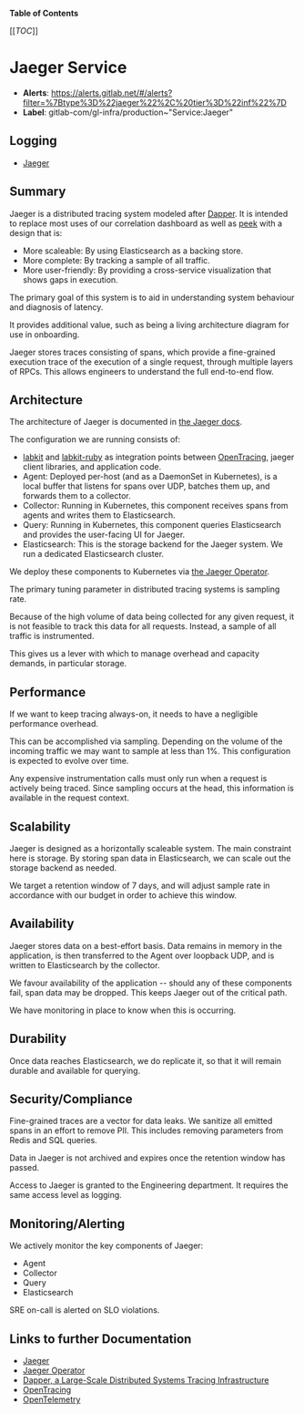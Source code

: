 <!-- MARKER: do not edit this section directly. Edit services/service-catalog.yml then run scripts/generate-docs -->

**Table of Contents**

[[_TOC_]]

#  Jaeger Service
* **Alerts**: https://alerts.gitlab.net/#/alerts?filter=%7Btype%3D%22jaeger%22%2C%20tier%3D%22inf%22%7D
* **Label**: gitlab-com/gl-infra/production~"Service:Jaeger"

## Logging

* [Jaeger](TBD)

<!-- END_MARKER -->

## Summary

Jaeger is a distributed tracing system modeled after
[Dapper](https://research.google/pubs/pub36356/). It is intended to replace most
uses of our correlation dashboard as well as
[peek](https://github.com/peek/peek) with a design that is:

* More scaleable: By using Elasticsearch as a backing store.
* More complete: By tracking a sample of all traffic.
* More user-friendly: By providing a cross-service visualization that shows gaps
  in execution.

The primary goal of this system is to aid in understanding system behaviour and
diagnosis of latency.

It provides additional value, such as being a living architecture diagram for
use in onboarding.

Jaeger stores traces consisting of spans, which provide a fine-grained execution
trace of the execution of a single request, through multiple layers of RPCs.
This allows engineers to understand the full end-to-end flow.

## Architecture

The architecture of Jaeger is documented in [the Jaeger docs](https://www.jaegertracing.io/docs/latest/architecture/).

The configuration we are running consists of:

* [labkit](https://gitlab.com/gitlab-org/labkit) and
  [labkit-ruby](https://gitlab.com/gitlab-org/labkit-ruby) as integration points
  between [OpenTracing](https://opentracing.io/), jaeger client libraries, and
  application code.
* Agent: Deployed per-host (and as a DaemonSet in Kubernetes), is a local buffer
  that listens for spans over UDP, batches them up, and forwards them to a
  collector.
* Collector: Running in Kubernetes, this component receives spans from agents
  and writes them to Elasticsearch.
* Query: Running in Kubernetes, this component queries Elasticsearch and
  provides the user-facing UI for Jaeger.
* Elasticsearch: This is the storage backend for the Jaeger system. We run a
  dedicated Elasticsearch cluster.

We deploy these components to Kubernetes via
[the Jaeger Operator](https://www.jaegertracing.io/docs/latest/operator/).

The primary tuning parameter in distributed tracing systems is sampling rate.

Because of the high volume of data being collected for any given request, it is
not feasible to track this data for all requests. Instead, a sample of all
traffic is instrumented.

This gives us a lever with which to manage overhead and capacity demands, in
particular storage.

## Performance

If we want to keep tracing always-on, it needs to have a negligible performance
overhead.

This can be accomplished via sampling. Depending on the volume of the incoming
traffic we may want to sample at less than 1%. This configuration is expected
to evolve over time.

Any expensive instrumentation calls must only run when a request is actively
being traced. Since sampling occurs at the head, this information is available
in the request context.

## Scalability

Jaeger is designed as a horizontally scaleable system. The main constraint here
is storage. By storing span data in Elasticsearch, we can scale out the storage
backend as needed.

We target a retention window of 7 days, and will adjust sample rate in
accordance with our budget in order to achieve this window.

## Availability

Jaeger stores data on a best-effort basis. Data remains in memory in the
application, is then transferred to the Agent over loopback UDP, and is written
to Elasticsearch by the collector.

We favour availability of the application -- should any of these components
fail, span data may be dropped. This keeps Jaeger out of the critical path.

We have monitoring in place to know when this is occurring.

## Durability

Once data reaches Elasticsearch, we do replicate it, so that it will remain
durable and available for querying.

## Security/Compliance

Fine-grained traces are a vector for data leaks. We sanitize all emitted spans
in an effort to remove PII. This includes removing parameters from Redis and
SQL queries.

Data in Jaeger is not archived and expires once the retention window has passed.

Access to Jaeger is granted to the Engineering department. It requires the same
access level as logging.

## Monitoring/Alerting

We actively monitor the key components of Jaeger:

* Agent
* Collector
* Query
* Elasticsearch

SRE on-call is alerted on SLO violations.

## Links to further Documentation

* [Jaeger](https://www.jaegertracing.io/docs/1.21/)
* [Jaeger Operator](https://www.jaegertracing.io/docs/1.21/operator/)
* [Dapper, a Large-Scale Distributed Systems Tracing Infrastructure](https://research.google/pubs/pub36356/)
* [OpenTracing](https://opentracing.io/)
* [OpenTelemetry](https://opentelemetry.io/)
